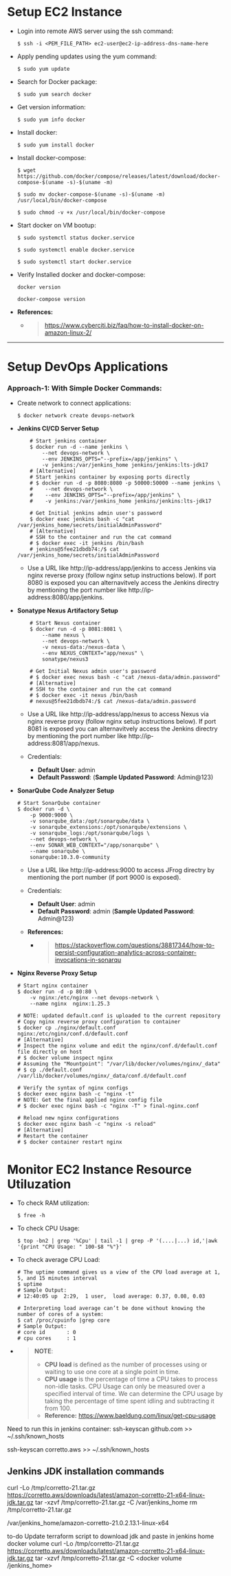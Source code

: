 # Setup EC2 Instance

- Login into remote AWS server using the ssh command:
    ```shell
    $ ssh -i <PEM_FILE_PATH> ec2-user@ec2-ip-address-dns-name-here
    ```
- Apply pending updates using the yum command:
    ```shell
    $ sudo yum update
    ```
- Search for Docker package:
    ```shell
    $ sudo yum search docker
    ```
- Get version information:
    ```shell
    $ sudo yum info docker
    ```
- Install docker:
    ```shell
    $ sudo yum install docker
    ```
- Install docker-compose:
    ```shell
    $ wget https://github.com/docker/compose/releases/latest/download/docker-compose-$(uname -s)-$(uname -m) 
    
    $ sudo mv docker-compose-$(uname -s)-$(uname -m) /usr/local/bin/docker-compose
    
    $ sudo chmod -v +x /usr/local/bin/docker-compose
    ```
- Start docker on VM bootup:
    ```shell
    $ sudo systemctl status docker.service

    $ sudo systemctl enable docker.service

    $ sudo systemctl start docker.service
    ```
- Verify Installed docker and docker-compose:
    ```shell
    docker version

    docker-compose version
    ```
- **References:**
    - > https://www.cyberciti.biz/faq/how-to-install-docker-on-amazon-linux-2/
---
# Setup DevOps Applications

### Approach-1: With Simple Docker Commands:
- Create network to connect applications:
    ```shell
    $ docker network create devops-network
    ```

- **Jenkins CI/CD Server Setup**

    ```shell
        # Start jenkins container
        $ docker run -d --name jenkins \
            --net devops-network \
            --env JENKINS_OPTS="--prefix=/app/jenkins" \
            -v jenkins:/var/jenkins_home jenkins/jenkins:lts-jdk17
        # [Alternative]
        # Start jenkins container by exposing ports directly
        # $ docker run -d -p 8080:8080 -p 50000:50000 --name jenkins \
        #    --net devops-network \
        #    --env JENKINS_OPTS="--prefix=/app/jenkins" \
        #    -v jenkins:/var/jenkins_home jenkins/jenkins:lts-jdk17
        
        # Get Initial jenkins admin user's password
        $ docker exec jenkins bash -c "cat /var/jenkins_home/secrets/initialAdminPassword"
        # [Alternative]
        # SSH to the container and run the cat command
        # $ docker exec -it jenkins /bin/bash
        # jenkins@5fee21dbdb74:/$ cat /var/jenkins_home/secrets/initialAdminPassword

    ```
    -   Use a URL like http://ip-address/app/jenkins to access Jenkins via nginx reverse proxy (follow nginx setup instructions below). If port 8080 is exposed you can alternavitvely access the Jenkins directry by mentioning the port number like http://ip-address:8080/app/jenkins.
    

- **Sonatype Nexus Artifactory Setup**

    ```shell
        # Start Nexus container
        $ docker run -d -p 8081:8081 \
            --name nexus \
            --net devops-network \
            -v nexus-data:/nexus-data \
            --env NEXUS_CONTEXT="app/nexus" \
            sonatype/nexus3

        # Get Initial Nexus admin user's password
        # $ docker exec nexus bash -c "cat /nexus-data/admin.password"
        # [Alternative]
        # SSH to the container and run the cat command
        # $ docker exec -it nexus /bin/bash
        # nexus@5fee21dbdb74:/$ cat /nexus-data/admin.password
    ```

    - Use a URL like http://ip-address/app/nexus to access Nexus via nginx reverse proxy (follow nginx setup instructions below). If port 8081 is exposed you can alternavitvely access the Jenkins directry by mentioning the port number like http://ip-address:8081/app/nexus.

    - Credentials:
        - **Default User**: admin
        - **Default Password**: <Add file path here...> (**Sample Updated Password**: Admin@123)



- **SonarQube Code Analyzer Setup**
    ```shell
    # Start SonarQube container
    $ docker run -d \
        -p 9000:9000 \
        -v sonarqube_data:/opt/sonarqube/data \
        -v sonarqube_extensions:/opt/sonarqube/extensions \
        -v sonarqube_logs:/opt/sonarqube/logs \
        --net devops-network \
        --env SONAR_WEB_CONTEXT="/app/sonarqube" \
        --name sonarqube \
        sonarqube:10.3.0-community
    ```

    - Use a URL like http://ip-address:9000 to access JFrog directry by mentioning the port number (if port 9000 is exposed).

    - Credentials:
        - **Default User**: admin
        - **Default Password**: admin (**Sample Updated Password**: Admin@123)

    - **References:**
        - > https://stackoverflow.com/questions/38817344/how-to-persist-configuration-analytics-across-container-invocations-in-sonarqu 

- **Nginx Reverse Proxy Setup**
    ```shell
    # Start nginx container
    $ docker run -d -p 80:80 \
        -v nginx:/etc/nginx --net devops-network \
        --name nginx  nginx:1.25.3

    # NOTE: updated default.conf is uploaded to the current repository
    # Copy nginx reverse proxy configuration to container
    $ docker cp ./nginx/default.conf  nginx:/etc/nginx/conf.d/default.conf
    # [Alternative]
    # Inspect the nginx volume and edit the nginx/conf.d/default.conf file directly on host
    # $ docker volume inspect nginx 
    # Assuming the "Mountpoint": "/var/lib/docker/volumes/nginx/_data"
    # $ cp ./default.conf  /var/lib/docker/volumes/nginx/_data/conf.d/default.conf

    # Verify the syntax of nginx configs
    $ docker exec nginx bash -c "nginx -t"
    # NOTE: Get the final applied nginx config file
    # $ docker exec nginx bash -c "nginx -T" > final-nginx.conf

    # Reload new nginx configurations
    $ docker exec nginx bash -c "nginx -s reload"
    # [Alternative]
    # Restart the container
    # $ docker container restart nginx
    ```

# Monitor EC2 Instance Resource Utiluzation
- To check RAM utilization:
    ```shell
    $ free -h
    ```
- To check CPU Usage:
    ```shell
    $ top -bn2 | grep '%Cpu' | tail -1 | grep -P '(....|...) id,'|awk '{print "CPU Usage: " 100-$8 "%"}'
    ```

- To check average CPU Load:
    ```shell
    # The uptime command gives us a view of the CPU load average at 1, 5, and 15 minutes interval
    $ uptime
    # Sample Output:
    # 12:40:05 up  2:29,  1 user,  load average: 0.37, 0.08, 0.03

    # Interpreting load average can’t be done without knowing the number of cores of a system:
    $ cat /proc/cpuinfo |grep core
    # Sample Output:
    # core id		: 0
    # cpu cores	    : 1
    ```

- > **NOTE**:
  > - **CPU load** is defined as the number of processes using or waiting to use one core at a single point in time.
  > -  **CPU usage** is the percentage of time a CPU takes to process non-idle tasks. CPU Usage can only be measured over a specified interval of time. We can determine the CPU usage by taking the percentage of time spent idling and subtracting it from 100. 
  > - **Reference:** https://www.baeldung.com/linux/get-cpu-usage




Need to run this in jenkins container:
ssh-keyscan github.com >> ~/.ssh/known_hosts

ssh-keyscan corretto.aws >> ~/.ssh/known_hosts

## Jenkins JDK installation commands
curl -Lo /tmp/corretto-21.tar.gz https://corretto.aws/downloads/latest/amazon-corretto-21-x64-linux-jdk.tar.gz
tar -xzvf /tmp/corretto-21.tar.gz -C /var/jenkins_home
rm /tmp/corretto-21.tar.gz

/var/jenkins_home/amazon-corretto-21.0.2.13.1-linux-x64


to-do
Update terraform script to download jdk and paste in jenkins home docker volume
curl -Lo /tmp/corretto-21.tar.gz https://corretto.aws/downloads/latest/amazon-corretto-21-x64-linux-jdk.tar.gz
tar -xzvf /tmp/corretto-21.tar.gz -C <docker volume /jenkins_home>